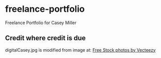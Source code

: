 # freelance-portfolio
Freelance Portfolio for Casey Miller

## Credit where credit is due

digitalCasey.jpg is modified from image at: <a href="https://www.vecteezy.com/free-photos">Free Stock photos by Vecteezy</a>